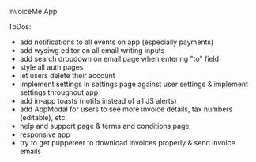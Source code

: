 InvoiceMe App


ToDos:
- add notifications to all events on app (especially payments)
- add wysiwg editor on all email writing inputs
- add search dropdown on email page when entering "to" field
- style all auth pages
- let users delete their account
- implement settings in settings page against user settings & implement settings throughout app
- add in-app toasts (notifs instead of all JS alerts)
- add AppModal for users to see more invoice details, tax numbers (editable), etc.
- help and support page & terms and conditions page
- responsive app
- try to get puppeteer to download invoices properly & send invoice emails